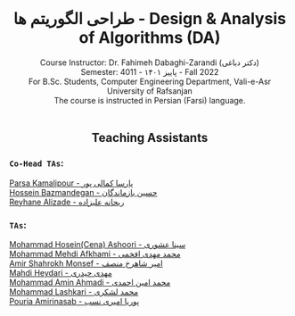  <br />
<p align="center">
  
  <h1 align="center">طراحی الگوریتم ها - Design & Analysis of Algorithms (DA)</h1>

  <p align="center">
    Course Instructor: Dr. Fahimeh Dabaghi-Zarandi (دکتر دباغی)
    <br />
    Semester: 4011 - پاییز ۱۴۰۱ - Fall 2022
    <br />
    For B.Sc. Students, Computer Engineering Department, Vali-e-Asr University of Rafsanjan
    <br /> 
    The course is instructed in Persian (Farsi) language.
  <br />



 <br />
<p align="center">
  <h2 align="center"> Teaching Assistants </h2>
<p h2 align="center">

### `Co-Head TAs`: 
[Parsa Kamalipour - پارسا کمالی پور](https://github.com/benymaxparsa)  
[Hossein Bazmandegan - حسین بازماندگان](https://github.com/HB-2000)   
[Reyhane Alizade - ریحانه علیزاده](https://github.com/missrea1457)

### `TAs`:
[Mohammad Hosein(Cena) Ashoori - سینا عشوری](https://github.com/CenaAshoori)   
[Mohammad Mehdi Afkhami - محمد مهدی افخمی](https://github.com/mohmehdi)  
[Amir Shahrokh Monsef - امیر شاهرخ منصف]()  
[Mahdi Heydari - مهدی حیدری]()  
[Mohammad Amin Ahmadi - محمد امین احمدی](https://github.com/mmdaminah)  
[Mohammad Lashkari - محمد لشکری](https://github.com/MohammadLashkari)  
[Pouria Amirinasab - پوریا امیری نسب]()  
